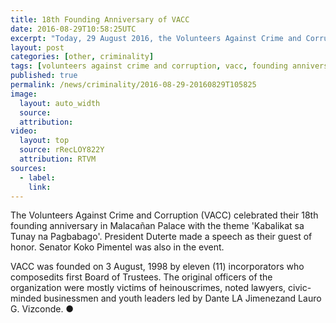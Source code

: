 ```yaml
---
title: 18th Founding Anniversary of VACC
date: 2016-08-29T10:58:25UTC
excerpt: "Today, 29 August 2016, the Volunteers Against Crime and Corruption celebtrated their 18th Founding Anniversary in the Malacañan Palace with the current year's theme, 'Kabalikat sa Tunay na Pagbabago' with President Rodrigo Duterte as guest of honor."
layout: post
categories: [other, criminality]
tags: [volunteers against crime and corruption, vacc, founding anniversary, anniversary]
published: true
permalink: /news/criminality/2016-08-29-20160829T105825
image:
  layout: auto_width
  source: 
  attribution: 
video:
  layout: top
  source: rRecLOY822Y
  attribution: RTVM
sources:
  - label:
    link:
---
```


The Volunteers Against Crime and Corruption (VACC) celebrated their 18th founding anniversary in Malacañan Palace with the theme 'Kabalikat sa Tunay na Pagbabago'. President Duterte made a speech as their guest of honor. Senator Koko Pimentel was also in the event.

VACC was founded on 3 August, 1998 by eleven (11) incorporators who composedits first Board of Trustees. The original officers of the organization were mostly victims of heinouscrimes, noted lawyers, civic-minded businessmen and youth leaders led by Dante LA Jimenezand Lauro G. Vizconde.
&#x25cf;
